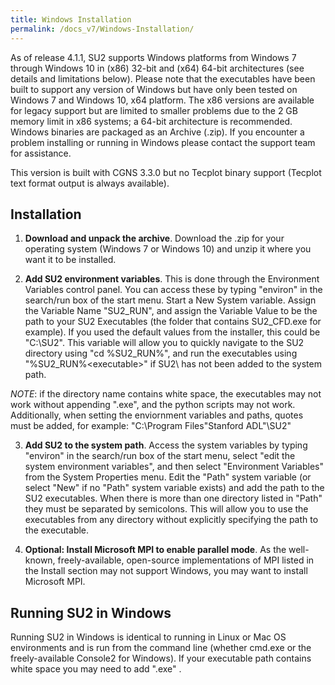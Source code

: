 ```yaml
---
title: Windows Installation
permalink: /docs_v7/Windows-Installation/
---
```


As of release 4.1.1, SU2 supports Windows platforms from Windows 7 through Windows 10 in (x86) 32-bit and (x64) 64-bit architectures (see details and limitations below). Please note that the executables have been built to support any version of Windows but have only been tested on Windows 7 and Windows 10, x64 platform. The x86 versions are available for legacy support but are limited to smaller problems due to the 2 GB memory limit in x86 systems; a 64-bit architecture is recommended. Windows binaries are packaged as an Archive (.zip). If you encounter a problem installing or running in Windows please contact the support team for assistance. 

This version is built with CGNS 3.3.0 but no Tecplot binary support (Tecplot text format output is always available).   

## Installation 

1. **Download and unpack the archive**. Download the .zip for your operating system (Windows 7 or Windows 10) and unzip it where you want it to be installed. 

2. **Add SU2 environment variables**. This is done through the Environment Variables control panel.  You can access these by typing "environ" in the search/run box of the start menu.  Start a New System variable.  Assign the Variable Name "SU2_RUN", and assign the Variable Value to be the path to your SU2 Executables (the folder that contains SU2_CFD.exe for example).  If you used the default values from the installer, this could be "C:\SU2\".  This variable will allow you to quickly navigate to the SU2 directory using "cd %SU2_RUN%", and run the executables using "%SU2_RUN%\<executable>" if SU2\ has not been added to the system path.

*NOTE*: if the directory name contains white space, the executables may not work without appending ".exe", and the python scripts may not work. Additionally, when setting the enviornment variables and paths, quotes must be added, for example: "C:\Program Files\"Stanford ADL"\SU2\"

3. **Add SU2 to the system path**. Access the system variables by typing "environ" in the search/run box of the start menu, select "edit the system environment variables", and then select "Environment Variables" from the System Properties menu. Edit the "Path" system variable (or select "New" if no "Path" system variable exists) and add the path to the SU2 executables. When there is more than one directory listed in "Path" they must be separated by semicolons. This will allow you to use the executables from any directory without explicitly specifying the path to the executable. 

4. **Optional: Install Microsoft MPI to enable parallel mode**. As the well-known, freely-available, open-source implementations of MPI listed in the Install section may not support Windows, you may want to install Microsoft MPI. 

## Running SU2 in Windows

Running SU2 in Windows is identical to running in Linux or Mac OS environments and is run from the command line (whether cmd.exe or the freely-available Console2 for Windows). If your executable path contains white space you may need to add ".exe" . 

